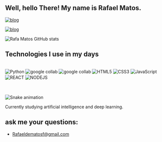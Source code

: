 ## Well, hello There! My name is Rafael Matos.

[![blog](https://img.shields.io/badge/GitHub-100000?style=for-the-badge&logo=github&logoColor=white)](https://https://github.com/RafadeMatos)

[![blog](https://img.shields.io/badge/TensorFlow-FF6F00?style=for-the-badge&logo=tensorflow&logoColor=white)](https://openai.com/)

![Rafa Matos GitHub stats](https://github-readme-stats.vercel.app/api?username=RafadeMatos&show_icons=true&theme=cobalt)

##  Technologies I use in my days

<div style="display: inline_block"><br/>
<img align="center" alt="Python" 
src="https://img.shields.io/badge/Python-14354C?style=for-the-badge&logo=python&logoColor=white" />
<img align="center" alt="google collab" 
src="https://img.shields.io/badge/Colab-F9AB00?style=for-the-badge&logo=googlecolab&color=525252" />
<img align="center" alt="google collab" 
src="https://img.shields.io/badge/Made%20with-Jupyter-orange?style=for-the-badge&logo=Jupyter"/>
<img align="center" alt="HTML5" src="https://img.shields.io/badge/HTML5-E34F26?style=for-the-badge&logo=html5&logoColor=white"/>
<img align="center" alt="CSS3" src="https://img.shields.io/badge/CSS3-1572B6?style=for-the-badge&logo=css3&logoColor=white"/>
<img align="center" alt="JavaScript" src="https://img.shields.io/badge/JavaScript-323330?style=for-the-badge&logo=javascript&logoColor=F7DF1E"/>
<img align="center" alt="REACT" src="https://img.shields.io/badge/React-20232A?style=for-the-badge&logo=react&logoColor=61DAFB"/>
<img align="center" alt="NODEJS" src="https://img.shields.io/badge/Node.js-43853D?style=for-the-badge&logo=node.js&logoColor=white"/>
<br><br>
</div><br/>

![Snake animation](https://github.com/RafadeMatos/RafadeMatos/blob/output/github-contribution-grid-snake.svg)


Currently studying artificial intelligence and deep learning.

## ask me your questions:

- Rafaeldematosf@gmail.com



